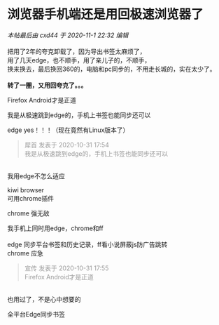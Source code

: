 # 浏览器手机端还是用回极速浏览器了


<i class="pstatus"> 本帖最后由 cxd44 于 2020-11-1 22:32 编辑 </i><br />
<br />
把用了2年的夸克卸载了，因为导出书签太麻烦了，<br />
用了几天edge，也不顺手，用了亲儿子的，不顺手，<br />
换来换去，最后换回360的，电脑和pc同步的，不用走长城的，实在太少了。<br />
<br />
<strong>转了一圈，又用回夸克了。。。</strong>

Firefox Android才是正道

我是从极速跳到edge的，手机上书签也能同步还可以

edge yes！！！（现在竟然有Linux版本了）

<div class="quote"><blockquote><font color="#999999">犀首 发表于 2020-10-31 17:54</font><br />
<font color="#999999">我是从极速跳到edge的，手机上书签也能同步还可以</font></blockquote></div><br />
我用edge不怎么适应

kiwi browser<br />
可用chrome插件

chrome 强无敌

我手机上同时用edge，chrome和ff<br />
<br />
edge 同步平台书签和历史记录，ff看小说屏蔽js防广告跳转<br />
chrome 应急

<div class="quote"><blockquote><font color="#999999">宣传 发表于 2020-10-31 17:55</font><br />
<font color="#999999">Firefox Android才是正道</font></blockquote></div><br />
也用过了，不是心中想要的

全平台Edge同步书签

